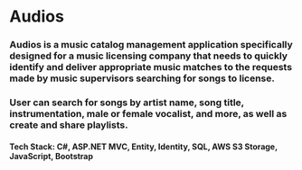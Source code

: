 # Audios
### Audios is a music catalog management application specifically designed for a music licensing company that needs to quickly identify and deliver appropriate music matches to the requests made by music supervisors searching for songs to license. 
### User can search for songs by artist name, song title, instrumentation, male or female vocalist, and more, as well as create and share playlists.
#### Tech Stack: C#, ASP.NET MVC, Entity, Identity, SQL, AWS S3 Storage, JavaScript, Bootstrap
